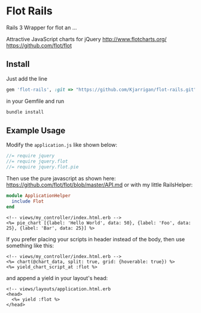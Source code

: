 # Flot Rails #
Rails 3 Wrapper for flot an ...

Attractive JavaScript charts for jQuery
http://www.flotcharts.org/
https://github.com/flot/flot


## Install ##
Just add the line 
```ruby
gem 'flot-rails', :git => "https://github.com/Kjarrigan/flot-rails.git"
```
in your Gemfile and run 
```sh
bundle install
```

## Example Usage ##

Modify the `application.js` like shown below:

```js
//= require jquery
//= require jquery.flot
//= require jquery.flot.pie
```

Then use the pure javascript as shown here: https://github.com/flot/flot/blob/master/API.md
or with my little RailsHelper:

```ruby
module ApplicationHelper
  include Flot
end
```

```erb
<!-- views/my_controller/index.html.erb -->
<%= pie_chart [{label: 'Hello World', data: 50}, {label: 'Foo', data: 25}, {label: 'Bar', data: 25}] %>
```

If you prefer placing your scripts in header instead of the body, then use something like this:
```erb
<!-- views/my_controller/index.html.erb -->
<%= chart(@chart_data, split: true, grid: {hoverable: true}) %>
<%= yield_chart_script_at :flot %>
```
and append a yield in your layout's head:
```erb
<!-- views/layouts/application.html.erb
<head>
  <%= yield :flot %>
</head>
```
